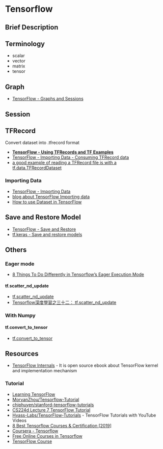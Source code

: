 # Tensorflow

## Brief Description

## Terminology

* scalar
* vector
* matrix
* tensor

## Graph

* [TensorFlow - Graphs and Sessions](https://www.tensorflow.org/guide/graphs)

## Session

## TFRecord

Convert dataset into .tfrecord format

* [**TensorFlow - Using TFRecords and TF Examples**](https://www.tensorflow.org/tutorials/load_data/tf-records)
* [TensorFlow - Importing Data - Consuming TFRecord data](https://www.tensorflow.org/guide/datasets#consuming_tfrecord_data)
* [a good example of reading a TFRecord file is with a tf.data.TFRecordDataset](https://github.com/tensorflow/tensorflow/blob/r1.11/tensorflow/examples/how_tos/reading_data/fully_connected_reader.py)

### Importing Data

* [TensorFlow - Importing Data](https://www.tensorflow.org/guide/datasets)
* [blog about TensorFlow Importing data](https://jhui.github.io/2017/11/21/TensorFlow-Importing-data/)
* [How to use Dataset in TensorFlow](https://towardsdatascience.com/how-to-use-dataset-in-tensorflow-c758ef9e4428)

## Save and Restore Model

* [TensorFlow - Save and Restore](https://www.tensorflow.org/guide/saved_model)
* [tf.keras - Save and restore models](https://www.tensorflow.org/tutorials/keras/save_and_restore_models)

## Others

### Eager mode

* [8 Things To Do Differently in Tensorflow’s Eager Execution Mode](https://medium.com/coinmonks/8-things-to-do-differently-in-tensorflows-eager-execution-mode-47cf429aa3ad)

#### tf.scatter_nd_update

* [tf.scatter_nd_update](https://www.tensorflow.org/api_docs/python/tf/scatter_nd_update)
* [Tensorflow深度學習之三十二： tf.scatter_nd_update](https://blog.csdn.net/DaVinciL/article/details/84027241)

### With Numpy

#### tf.convert_to_tensor

* [tf.convert_to_tensor](https://www.tensorflow.org/api_docs/python/tf/convert_to_tensor)

## Resources

* [TensorFlow Internals](https://github.com/horance-liu/tensorflow-internals) - It is open source ebook about TensorFlow kernel and implementation mechanism

### Tutorial

* [Learning TensorFlow](https://learningtensorflow.com/)
* [MorvanZhou/Tensorflow-Tutorial](https://github.com/MorvanZhou/Tensorflow-Tutorial)
* [chiphuyen/stanford-tensorflow-tutorials](https://github.com/chiphuyen/stanford-tensorflow-tutorials)
* [CS224d Lecture 7 TensorFlow Tutorial](https://cs224d.stanford.edu/lectures/CS224d-Lecture7.pdf)
* [Hvass-Labs/TensorFlow-Tutorials](https://github.com/Hvass-Labs/TensorFlow-Tutorials) - TensorFlow Tutorials with YouTube Videos
* [8 Best Tensorflow Courses & Certification [2019]](https://digitaldefynd.com/best-tensorflow-courses/)
* [Coursera - Tensorflow](https://www.coursera.org/courses?query=tensorflow)
* [Free Online Courses in Tensorflow](https://www.classcentral.com/tag/tensorflow)
* [TensorFlow Course](https://github.com/machinelearningmindset/TensorFlow-Course)
